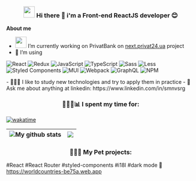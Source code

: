 <h3 align="center"> <img src="https://emojis.slackmojis.com/emojis/images/1531849430/4246/blob-sunglasses.gif?1531849430" width="30"/> Hi there 👋 i'm a Front-end ReactJS developer 😊</h3>

**About me**

- <img src="https://media.giphy.com/media/WUlplcMpOCEmTGBtBW/giphy.gif" width="30"> I’m currently working on PrivatBank on [next.privat24.ua](https://next.privat24.ua) project
- 🚀 I’m using 
<p>
  <img alt="React" src="https://img.shields.io/badge/-React-45b8d8?style=for-the-badge&logo=react&logoColor=white" />
  <img alt="Redux" src="https://img.shields.io/badge/-Redux-764ABC?style=for-the-badge&logo=redux&logoColor=white" />
  <img alt="JavaScript" src="https://img.shields.io/badge/javascript-%23323330.svg?style=for-the-badge&logo=javascript&logoColor=%23F7DF1E" />
  <img alt="TypeScript" src="https://img.shields.io/badge/-TypeScript-007ACC?style=for-the-badge&logo=typescript&logoColor=white" />
  <img alt="Sass" src="https://img.shields.io/badge/-Sass-CC6699?style=for-the-badge&logo=sass&logoColor=white" />
  <img alt="Less" src="https://img.shields.io/badge/less-2B4C80?style=for-the-badge&logo=less&logoColor=white" />
  <img alt="Styled Components" src="https://img.shields.io/badge/-Styled_Components-db7092?style=for-the-badge&logo=styled-components&logoColor=white" />
  <img alt="MUI" src="https://img.shields.io/badge/MUI-%230081CB.svg?style=for-the-badge&logo=mui&logoColor=white)" />
  <img alt="Webpack" src="https://img.shields.io/badge/-Webpack-8DD6F9?style=for-the-badge&logo=webpack&logoColor=white" /> 
  <img alt="GraphQL" src="https://img.shields.io/badge/-GraphQL-E10098?style=for-the-badge&logo=graphql&logoColor=white" />
  <img alt="NPM" src="https://img.shields.io/badge/-NPM-CB3837?style=for-the-badge&logo=npm&logoColor=white" />
</p>
- 🏄🏻‍♂️ I like to study new technologies and try to apply them in practice
- 💬 Ask me about anything at linkedin: https://www.linkedin.com/in/smnvsrg



<h3 align="center">👨🏻‍💻📊 I spent my time for: </h3>

[![wakatime](https://wakatime.com/badge/user/ba7f3122-44c3-4e24-8fad-dde811d58c9f.svg)](https://wakatime.com/@ba7f3122-44c3-4e24-8fad-dde811d58c9f)




| <img align="center" src="https://github-readme-stats.vercel.app/api?username=dp120291ssv&show_icons=true&theme=buefy&hide_border=true" alt="My github stats" /> | <img align="center" src="https://github-readme-stats.vercel.app/api/top-langs/?username=dp120291ssv&layout=compact&theme=buefy&hide_border=true" /> |
| ------------- | ------------- |


<h3 align="center"> 👨🏻‍💻 My Pet projects: </h3>

#React #React Router #styled-components #i18l #dark mode
🐶 https://worldcountries-be75a.web.app
